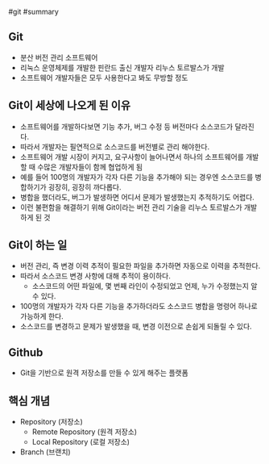 #git #summary

## Git
- 분산 버전 관리 소프트웨어
- 리눅스 운영체제를 개발한 핀란드 출신 개발자 리누스 토르발스가 개발
- 소프트웨어 개발자들은 모두 사용한다고 봐도 무방할 정도

## Git이 세상에 나오게 된 이유 
- 소프트웨어를 개발하다보면 기능 추가, 버그 수정 등 버전마다 소스코드가 달라진다.
- 따라서 개발자는 필연적으로 소스코드를 버전별로 관리 해야한다.
- 소프트웨어 개발 시장이 커지고, 요구사항이 늘어나면서 하나의 소프트웨어를 개발할 때 수많은 개발자들이 함께 협업하게 됨
- 예를 들어 100명의 개발자가 각자 다른 기능을 추가해야 되는 경우엔 소스코드를 병합하기가 굉장히, 굉장히 까다롭다.
- 병합을 했더라도, 버그가 발생하면 어디서 문제가 발생했는지 추적하기도 어렵다.
- 이런 불편함을 해결하기 위해 Git이라는 버전 관리 기술을 리누스 토르발스가 개발하게 된 것

## Git이 하는 일
- 버전 관리, 즉 변경 이력 추적이 필요한 파일을 추가하면 자동으로 이력을 추적한다.
- 따라서 소스코드 변경 사항에 대해 추적이 용이하다.
	- 소스코드의 어떤 파일에, 몇 번째 라인이 수정되었고 언제, 누가 수정했는지 알 수 있다.
- 100명의 개발자가 각자 다른 기능을 추가하더라도 소스코드 병합을 명령어 하나로 가능하게 한다.
- 소스코드를 변경하고 문제가 발생했을 때, 변경 이전으로 손쉽게 되돌릴 수 있다.

## Github
- Git을 기반으로 원격 저장소를 만들 수 있게 해주는 플랫폼

## 핵심 개념
- Repository (저장소)
	- Remote Repository (원격 저장소)
	- Local Repository (로컬 저장소)
- Branch (브랜치)